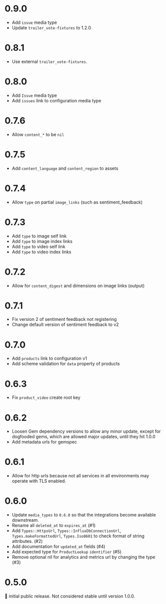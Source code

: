 # 0.9.0

- Add `issue` media type
- Update `trailer_vote-fixtures` to 1.2.0

# 0.8.1

- Use external `trailer_vote-fixtures`.

# 0.8.0

- Add `Issue` media type
- Add `issues` link to configuration media type

# 0.7.6

- Allow `content_*` to be `nil`

# 0.7.5

- Add `content_language` and `content_region` to assets

# 0.7.4

- Allow `type` on partial `image_links` (such as sentiment_feedback)

# 0.7.3

- Add `type` to image self link
- Add `type` to image index links
- Add `type` to video self link
- Add `type` to video index links

# 0.7.2

- Allow for `content_digest` and dimensions on image links (output)

# 0.7.1

- Fix version 2 of sentiment feedback not registering
- Change default version of sentiment feedback to v2

# 0.7.0

- Add `products` link to configuration v1
- Add scheme validation for `data` property of products

# 0.6.3

- Fix `product_video` create root key

# 0.6.2

- Loosen Gem dependency versions to allow any minor update, except for dogfooded gems, which are allowed major updates, until they hit 1.0.0
- Add metadata urls for gemspec

# 0.6.1

- Allow for http urls because not all services in all environments may operate with TLS enabled.

# 0.6.0

- Update `media_types` to `0.6.0` so that the integrations become available downstream.
- Rename all `deleted_at` to `expires_at` (#1)
- Add `Types::HttpsUrl`, `Types::InfluxDbConnectionUrl`, `Types.makeFormattedUrl`, `Types.Iso8601` to check format of string attributes. (#2)
- Add documentation for `updated_at` fields (#4)
- Add expected type for `ProductLookup` `identifier` (#5)
- Remove optional nil for analytics and metrics url by changing the type (#3)

# 0.5.0

:baby: initial public release. Not considered stable until version 1.0.0.
